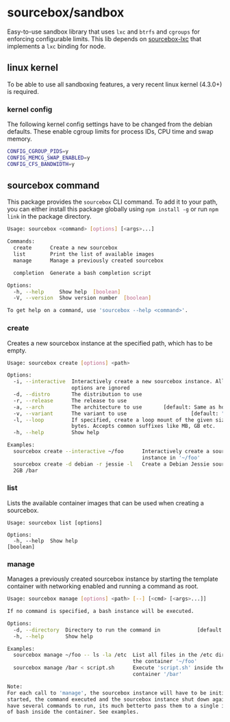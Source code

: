 sourcebox/sandbox
=================

Easy-to-use sandbox library that uses `lxc` and `btrfs` and `cgroups` for enforcing configurable limits. This lib depends on [sourcebox-lxc](https://github.com/waywaaard/sourcebox-lxc) that implements a `lxc` binding for node.

## linux kernel

To be able to use all sandboxing features, a very recent linux kernel (4.3.0+) is
required.

### kernel config

The following kernel config settings have to be changed from the debian
defaults. These enable cgroup limits for process IDs, CPU time and swap memory.

```bash
CONFIG_CGROUP_PIDS=y
CONFIG_MEMCG_SWAP_ENABLED=y
CONFIG_CFS_BANDWIDTH=y
```

## sourcebox command

This package provides the `sourcebox` CLI command. To add it to your path,
you can either install this package globally using `npm install -g` or run `npm
link` in the package directory.


```bash
Usage: sourcebox <command> [options] [<args>...]

Commands:
  create      Create a new sourcebox
  list        Print the list of available images
  manage      Manage a previously created sourcebox

  completion  Generate a bash completion script

Options:
  -h, --help     Show help  [boolean]
  -V, --version  Show version number  [boolean]

To get help on a command, use 'sourcebox --help <command>'.
```

### create

Creates a new sourcebox instance at the specified path, which has to be empty.

```bash
Usage: sourcebox create [options] <path>

Options:
  -i, --interactive  Interactively create a new sourcebox instance. All other
                     options are ignored                               [boolean]
  -d, --distro       The distribution to use
  -r, --release      The release to use
  -a, --arch         The architecture to use       [default: Same as host (x64)]
  -v, --variant      The variant to use                     [default: "default"]
  -l, --loop         If specified, create a loop mount of the given size in
                     bytes. Accepts common suffixes like MB, GB etc.
  -h, --help         Show help                                         [boolean]

Examples:
  sourcebox create --interactive ~/foo      Interactively create a sourcebox
                                            instance in '~/foo'
  sourcebox create -d debian -r jessie -l   Create a Debian Jessie sourcebox in
  2GB /bar
```

### list

Lists the available container images that can be used when creating a
sourcebox.

```
Usage: sourcebox list [options]

Options:
  -h, --help  Show help                                                [boolean]
```

### manage

Manages a previously created sourcebox instance by starting the template
container with networking enabled and running a command as root.

```bash
Usage: sourcebox manage [options] <path> [--] [<cmd> [<args>...]]

If no command is specified, a bash instance will be executed.

Options:
  -d, --directory  Directory to run the command in            [default: "/root"]
  -h, --help       Show help                                           [boolean]

Examples:
  sourcebox manage ~/foo -- ls -la /etc  List all files in the /etc directory of
                                         the container '~/foo'
  sourcebox manage /bar < script.sh      Execute 'script.sh' inside the
                                         container '/bar'

Note:
For each call to 'manage', the sourcebox instance will have to be initialized,
started, the command executed and the sourcebox instance shut down again. If you
have several commands to run, its much betterto pass them to a single instance
of bash inside the container. See examples.
```
